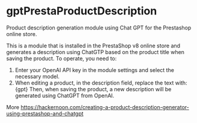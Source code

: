 # gptPrestaProductDescription
Product description generation module using Chat GPT for the Prestashop online store.

This is a module that is installed in the PrestaShop v8 online store and generates a description using ChatGTP based on the product title when saving the product. 
To operate, you need to:
1. Enter your OpenAI API key in the module settings and select the necessary model.
2. When editing a product, in the description field, replace the text with: {gpt}
Then, when saving the product, a new description will be generated using ChatGPT from OpenAI.

More https://hackernoon.com/creating-a-product-description-generator-using-prestashop-and-chatgpt
